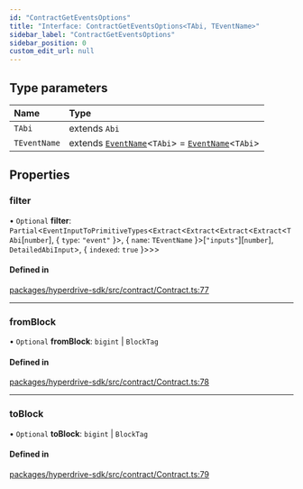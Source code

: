 ```yaml
---
id: "ContractGetEventsOptions"
title: "Interface: ContractGetEventsOptions<TAbi, TEventName>"
sidebar_label: "ContractGetEventsOptions"
sidebar_position: 0
custom_edit_url: null
---
```


## Type parameters

| Name | Type |
| :------ | :------ |
| `TAbi` | extends `Abi` |
| `TEventName` | extends [`EventName`](../#eventname)<`TAbi`\> = [`EventName`](../#eventname)<`TAbi`\> |

## Properties

### filter

• `Optional` **filter**: `Partial`<`EventInputToPrimitiveTypes`<`Extract`<`Extract`<`Extract`<`Extract`<`TAbi`[`number`], { `type`: ``"event"``  }\>, { `name`: `TEventName`  }\>[``"inputs"``][`number`], `DetailedAbiInput`\>, { `indexed`: ``true``  }\>\>\>

#### Defined in

[packages/hyperdrive-sdk/src/contract/Contract.ts:77](https://github.com/delvtech/hyperdrive-monorepo/blob/e9b3f15/packages/hyperdrive-sdk/src/contract/Contract.ts#L77)

___

### fromBlock

• `Optional` **fromBlock**: `bigint` \| `BlockTag`

#### Defined in

[packages/hyperdrive-sdk/src/contract/Contract.ts:78](https://github.com/delvtech/hyperdrive-monorepo/blob/e9b3f15/packages/hyperdrive-sdk/src/contract/Contract.ts#L78)

___

### toBlock

• `Optional` **toBlock**: `bigint` \| `BlockTag`

#### Defined in

[packages/hyperdrive-sdk/src/contract/Contract.ts:79](https://github.com/delvtech/hyperdrive-monorepo/blob/e9b3f15/packages/hyperdrive-sdk/src/contract/Contract.ts#L79)
